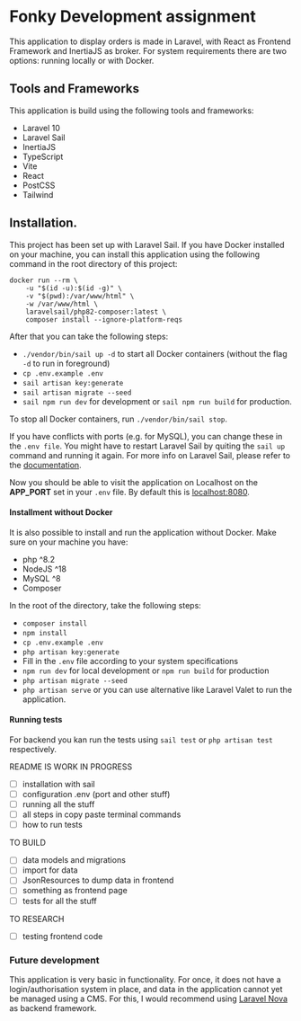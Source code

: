 # Fonky Development assignment

This application to display orders is made in Laravel, with React as Frontend Framework and InertiaJS as broker. For
system requirements there are two options: running locally or with Docker.

## Tools and Frameworks

This application is build using the following tools and frameworks:

- Laravel 10
- Laravel Sail
- InertiaJS
- TypeScript
- Vite
- React
- PostCSS
- Tailwind

## Installation.

This project has been set up with Laravel Sail. If you have Docker installed on your machine, you can install this
application using the following command in the root directory of this project:

```shell
docker run --rm \
    -u "$(id -u):$(id -g)" \
    -v "$(pwd):/var/www/html" \
    -w /var/www/html \
    laravelsail/php82-composer:latest \
    composer install --ignore-platform-reqs
```

After that you can take the following steps:

- `./vendor/bin/sail up -d` to start all Docker containers (without the flag `-d` to run in foreground)
- `cp .env.example .env`
- `sail artisan key:generate`
- `sail artisan migrate --seed`
- `sail npm run dev` for development or `sail npm run build` for production.

To stop all Docker containers, run `./vendor/bin/sail stop`.

If you have conflicts with ports (e.g. for MySQL), you can change these in the `.env file`. You might have to restart
Laravel Sail by quiting the `sail up` command and running it again. For more info on Laravel Sail, please refer to
the [documentation](https://laravel.com/docs/10.x/sail).

Now you should be able to visit the application on Localhost on the **APP_PORT** set in your `.env` file. By default
this is [localhost:8080](http://localhost:8080).

#### Installment without Docker

It is also possible to install and run the application without Docker. Make sure on your machine you have:

- php ^8.2
- NodeJS ^18
- MySQL ^8
- Composer

In the root of the directory, take the following steps:

- `composer install`
- `npm install`
- `cp .env.example .env`
- `php artisan key:generate`
- Fill in the `.env` file according to your system specifications
- `npm run dev` for local development or `npm run build` for production
- `php artisan migrate --seed`
- `php artisan serve` or you can use alternative like Laravel Valet to run the application.

#### Running tests

For backend you kan run the tests using `sail test` or `php artisan test` respectively.

README IS WORK IN PROGRESS

- [ ] installation with sail
- [ ] configuration .env (port and other stuff)
- [ ] running all the stuff
- [ ] all steps in copy paste terminal commands
- [ ] how to run tests

TO BUILD

- [ ] data models and migrations
- [ ] import for data
- [ ] JsonResources to dump data in frontend
- [ ] something as frontend page
- [ ] tests for all the stuff

TO RESEARCH

- [ ] testing frontend code

### Future development

This application is very basic in functionality. For once, it does not have a login/authorisation system in place, and
data in the application cannot yet be managed using a CMS. For this, I would recommend
using [Laravel Nova](https://nova.laravel.com/) as backend framework. 
